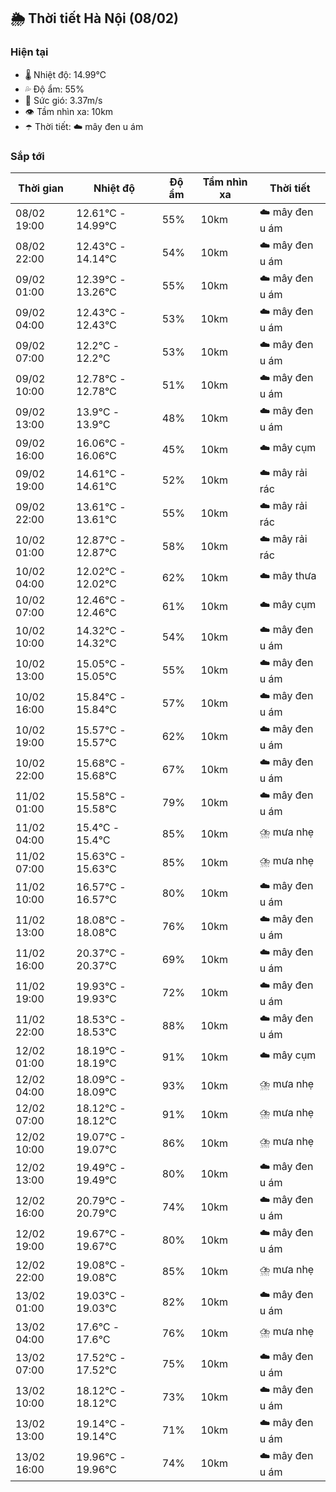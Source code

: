 ## 🌦️ Thời tiết Hà Nội (08/02)

### Hiện tại

- 🌡️ Nhiệt độ: 14.99℃
- 💦 Độ ẩm: 55%
- 💨 Sức gió: 3.37m/s
- 👁️ Tầm nhìn xa: 10km
- ☂️ Thời tiết: ☁️ mây đen u ám

### Sắp tới

| Thời gian | Nhiệt độ | Độ ẩm | Tầm nhìn xa | Thời tiết |
| --- | --- | --- | --- | --- |
| 08/02 19:00 | 12.61℃ - 14.99℃ | 55% | 10km | ☁️ mây đen u ám |
| 08/02 22:00 | 12.43℃ - 14.14℃ | 54% | 10km | ☁️ mây đen u ám |
| 09/02 01:00 | 12.39℃ - 13.26℃ | 55% | 10km | ☁️ mây đen u ám |
| 09/02 04:00 | 12.43℃ - 12.43℃ | 53% | 10km | ☁️ mây đen u ám |
| 09/02 07:00 | 12.2℃ - 12.2℃ | 53% | 10km | ☁️ mây đen u ám |
| 09/02 10:00 | 12.78℃ - 12.78℃ | 51% | 10km | ☁️ mây đen u ám |
| 09/02 13:00 | 13.9℃ - 13.9℃ | 48% | 10km | ☁️ mây đen u ám |
| 09/02 16:00 | 16.06℃ - 16.06℃ | 45% | 10km | ☁️ mây cụm |
| 09/02 19:00 | 14.61℃ - 14.61℃ | 52% | 10km | ☁️ mây rải rác |
| 09/02 22:00 | 13.61℃ - 13.61℃ | 55% | 10km | ☁️ mây rải rác |
| 10/02 01:00 | 12.87℃ - 12.87℃ | 58% | 10km | ☁️ mây rải rác |
| 10/02 04:00 | 12.02℃ - 12.02℃ | 62% | 10km | ☁️ mây thưa |
| 10/02 07:00 | 12.46℃ - 12.46℃ | 61% | 10km | ☁️ mây cụm |
| 10/02 10:00 | 14.32℃ - 14.32℃ | 54% | 10km | ☁️ mây đen u ám |
| 10/02 13:00 | 15.05℃ - 15.05℃ | 55% | 10km | ☁️ mây đen u ám |
| 10/02 16:00 | 15.84℃ - 15.84℃ | 57% | 10km | ☁️ mây đen u ám |
| 10/02 19:00 | 15.57℃ - 15.57℃ | 62% | 10km | ☁️ mây đen u ám |
| 10/02 22:00 | 15.68℃ - 15.68℃ | 67% | 10km | ☁️ mây đen u ám |
| 11/02 01:00 | 15.58℃ - 15.58℃ | 79% | 10km | ☁️ mây đen u ám |
| 11/02 04:00 | 15.4℃ - 15.4℃ | 85% | 10km | ⛈️ mưa nhẹ |
| 11/02 07:00 | 15.63℃ - 15.63℃ | 85% | 10km | ⛈️ mưa nhẹ |
| 11/02 10:00 | 16.57℃ - 16.57℃ | 80% | 10km | ☁️ mây đen u ám |
| 11/02 13:00 | 18.08℃ - 18.08℃ | 76% | 10km | ☁️ mây đen u ám |
| 11/02 16:00 | 20.37℃ - 20.37℃ | 69% | 10km | ☁️ mây đen u ám |
| 11/02 19:00 | 19.93℃ - 19.93℃ | 72% | 10km | ☁️ mây đen u ám |
| 11/02 22:00 | 18.53℃ - 18.53℃ | 88% | 10km | ☁️ mây đen u ám |
| 12/02 01:00 | 18.19℃ - 18.19℃ | 91% | 10km | ☁️ mây cụm |
| 12/02 04:00 | 18.09℃ - 18.09℃ | 93% | 10km | ⛈️ mưa nhẹ |
| 12/02 07:00 | 18.12℃ - 18.12℃ | 91% | 10km | ⛈️ mưa nhẹ |
| 12/02 10:00 | 19.07℃ - 19.07℃ | 86% | 10km | ⛈️ mưa nhẹ |
| 12/02 13:00 | 19.49℃ - 19.49℃ | 80% | 10km | ☁️ mây đen u ám |
| 12/02 16:00 | 20.79℃ - 20.79℃ | 74% | 10km | ☁️ mây đen u ám |
| 12/02 19:00 | 19.67℃ - 19.67℃ | 80% | 10km | ☁️ mây đen u ám |
| 12/02 22:00 | 19.08℃ - 19.08℃ | 85% | 10km | ⛈️ mưa nhẹ |
| 13/02 01:00 | 19.03℃ - 19.03℃ | 82% | 10km | ☁️ mây đen u ám |
| 13/02 04:00 | 17.6℃ - 17.6℃ | 76% | 10km | ⛈️ mưa nhẹ |
| 13/02 07:00 | 17.52℃ - 17.52℃ | 75% | 10km | ☁️ mây đen u ám |
| 13/02 10:00 | 18.12℃ - 18.12℃ | 73% | 10km | ☁️ mây đen u ám |
| 13/02 13:00 | 19.14℃ - 19.14℃ | 71% | 10km | ☁️ mây đen u ám |
| 13/02 16:00 | 19.96℃ - 19.96℃ | 74% | 10km | ☁️ mây đen u ám |
